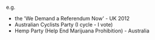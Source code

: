 
e.g.
- the 'We Demand a Referendum Now' - UK 2012
- Australian Cyclists Party (I cycle - I vote)
- Hemp Party (Help End Marijuana Prohibition) - Australia